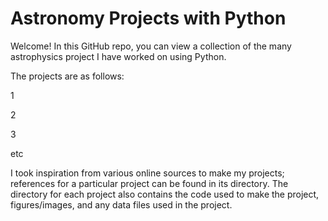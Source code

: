 # Astronomy Projects with Python
Welcome! In this GitHub repo, you can view a collection of the many astrophysics project I have worked on using Python. 

The projects are as follows:

1

2

3


etc

I took inspiration from various online sources to make my projects; references for a particular project can be found in its directory. The directory for each project also contains the code used to make the project, figures/images, and any data files used in the project. 
